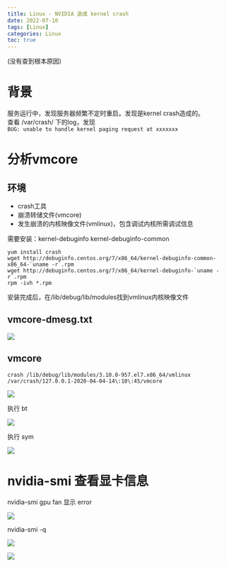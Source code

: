 ```yaml
---
title: Linux - NVIDIA 造成 kernel crash
date: 2022-07-10
tags: [Linux]
categories: Linux
toc: true
---
```


(没有查到根本原因)  

# 背景  

服务运行中，发现服务器频繁不定时重启。发现是kernel crash造成的。  
查看 /var/crash/ 下的log，发现   
`BUG: unable to handle kernel paging request at xxxxxxx`

# 分析vmcore

## 环境
- crash工具
- 崩溃转储文件(vmcore)
- 发生崩溃的内核映像文件(vmlinux)，包含调试内核所需调试信息

需要安装：kernel-debuginfo kernel-debuginfo-common  
```
yum install crash
wget http://debuginfo.centos.org/7/x86_64/kernel-debuginfo-common-x86_64-`uname -r`.rpm
wget http://debuginfo.centos.org/7/x86_64/kernel-debuginfo-`uname -r`.rpm
rpm -ivh *.rpm
```

安装完成后，在/lib/debug/lib/modules找到vmlinux内核映像文件

## vmcore-dmesg.txt

![](vmcore-dmesg.png)

## vmcore

```
crash /lib/debug/lib/modules/3.10.0-957.el7.x86_64/vmlinux /var/crash/127.0.0.1-2020-04-04-14\:10\:45/vmcore
```

![](vmcore.png)

执行 bt  

![](crash-bt.png)

执行 sym  

![](crash-sym.png)

# nvidia-smi 查看显卡信息

nvidia-smi gpu fan 显示 error  

![](nvidia-smi-err.png)

nvidia-smi -q

![](nvidia-q.png)  
  
![](nvidia-q-2.png)

